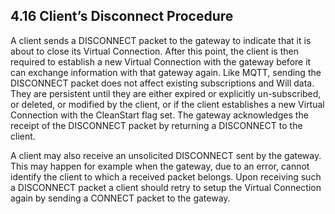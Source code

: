 <!-- transformation-note: left upstream numbering of headings for verification -->
## 4.16 Client’s Disconnect Procedure

A client sends a DISCONNECT packet to the gateway to indicate that it is about to close its Virtual Connection.
After this point, the client is then required to establish a new Virtual Connection with the gateway before it can exchange information with that gateway again.
Like MQTT, sending the DISCONNECT packet does not affect existing subscriptions and Will data.
They are persistent until they are either expired or explicitly un-subscribed, or deleted, or modified by the client,
or if the client establishes a new Virtual Connection with the CleanStart flag set.
The gateway acknowledges the receipt of the DISCONNECT packet by returning a DISCONNECT to the client.

A client may also receive an unsolicited DISCONNECT sent by the gateway.
This may happen for example when the gateway, due to an error, cannot identify the client to which a received packet belongs.
Upon receiving such a DISCONNECT packet a client should retry to setup the Virtual Connection again by sending a CONNECT packet to the gateway.
